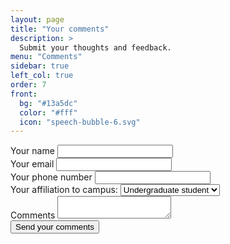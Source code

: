 ```yaml
---
layout: page
title: "Your comments"
description: >
  Submit your thoughts and feedback.
menu: "Comments"
sidebar: true
left_col: true
order: 7
front:
  bg: "#13a5dc"
  color: "#fff"
  icon: "speech-bubble-6.svg"
---
```


<form class="pa2 black-80" name="comments" method="POST" data-netlify="true" data-netlify-recaptcha="true">
  <div class="pa2">
    <label for="name" class="f5 db mb2 navy">Your name</label>
    <input type="text" id="name" name="name" />
  </div>
  <div class="pa2">
    <label for="email" class="f5 db mb2 navy">Your email</label>
    <input type="email" id="email" name="email" />
  </div>
    <div class="pa2">
    <label for="phone" class="f5 db mb2 navy">Your phone number</label>
    <input type="phone" id="phone" name="phone" />
  </div>
  <div class="pa2">
    <label for="affiliation">Your affiliation to campus:
      <select name="affiliation" id="affiliation">
        <option value="undergraduate">Undergraduate student</option>
        <option value="graduate">Graduate student</option>
        <option value="faculty-staff">Faculty or staff</option>
        <option value="parent">Parent</option>
        <option value="alumni">Alumni</option>
        <option value="community">Community member</option>
      </select>
    </label>
  </div>
  <div class="pa2">
  <label for="comment" class="f5 db mb2 navy">Comments</label>
    <textarea id="comment" name="comment" class="db border-box hover-black w-100 measure h4 ba b--black-20 pa2 br2 mb2"></textarea>
  </div>
  <div class="pa2" data-netlify-recaptcha="true"></div>
  <div class="pa2">
    <button class="f5 br3 link dim ph3 pv3 mb2 dib white bg-dark-blue" type="submit">Send your comments</button>
  </div>
</form>

